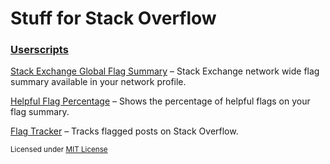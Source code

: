# Stuff for Stack Overflow

### [Userscripts](userscripts)

[Stack Exchange Global Flag Summary](userscripts#stack-exchange-global-flag-summary) &ndash; Stack Exchange network wide flag summary available in your network profile.

[Helpful Flag Percentage](userscripts#helpful-flag-percentage) &ndash; Shows the percentage of helpful flags on your flag summary.

[Flag Tracker](userscripts#flag-tracker) &ndash; Tracks flagged posts on Stack Overflow.

<sub>Licensed under [MIT License](LICENSE)</sub>
